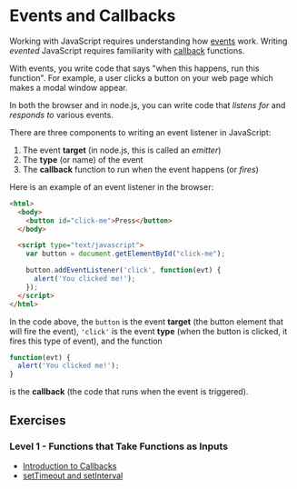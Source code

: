 # Events and Callbacks

Working with JavaScript requires understanding how
[events](http://glossary.codeunion.io/event) work. Writing _evented_ JavaScript
requires familiarity with [callback](http://glossary.codeunion.io/callback)
functions.

With events, you write code that says "when this happens, run this function".
For example, a user clicks a button on your web page which makes a modal window
appear.

In both the browser and in node.js, you can write code that _listens for_ and
_responds to_ various events.

There are three components to writing an event listener in JavaScript:

1. The event **target** (in node.js, this is called an _emitter_)
2. The **type** (or name) of the event
3. The **callback** function to run when the event happens (or _fires_)

Here is an example of an event listener in the browser:

```html
<html>
  <body>
    <button id="click-me">Press</button>
  </body>

  <script type="text/javascript">
    var button = document.getElementById("click-me");

    button.addEventListener('click', function(evt) {
      alert('You clicked me!');
    });
  </script>
</html>
```

In the code above, the `button` is the event **target** (the button element that
will fire the event), `'click'` is the event **type** (when the button is
clicked, it fires this type of event), and the function

```javascript
function(evt) {
  alert('You clicked me!');
}
```

is the **callback** (the code that runs when the event is triggered).

## Exercises

### Level 1 - Functions that Take Functions as Inputs

* [Introduction to Callbacks](introduction_to_callbacks)
* [setTimeout and setInterval](settimeout_and_setinterval)
